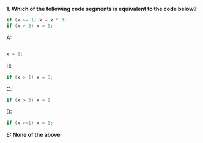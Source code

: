
 <b>1.  Which of the following code segments is equivalent to the code below?</b>
 ```java
if (x >= 1) x = x * 3;  
if (x > 3) x = 0;  
```

A:
```java

x = 0; 
```

B: 
```java
if (x > 1) x = 0; 
```
C: 
```java
if (x > 3) x = 0
```
D: 
```java
if (x >=1) x = 0; 
```
<b>E: None of the above</b>
